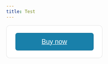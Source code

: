```yaml
---
title: Test
---
```


<div style="
  overflow: auto;
  display: flex;
  flex-direction: column;
  justify-content: flex-end;
  align-items: center;
  width: 259px;
  background: #FFFFFF;
  border: 1px solid rgba(0, 0, 0, 0.1);
  box-shadow: -2px 10px 5px rgba(0, 0, 0, 0);
  border-radius: 10px;
  font-family: SQ Market, SQ Market, Helvetica, Arial, sans-serif;
  ">
  <div style="padding: 20px;">
    <a target="_blank" href="https://square.link/u/s82wBmAI?src=embed" style="
      display: inline-block;
      font-size: 18px;
      line-height: 48px;
      height: 48px;
      color: #ffffff;
      min-width: 212px;
      background-color: #1980aa;
      text-align: center;
      box-shadow: 0 0 0 1px rgba(0,0,0,.1) inset;
      border-radius: 6px;
    ">Buy now</a>
  </div>
</div>
